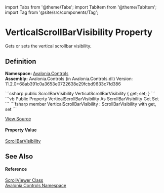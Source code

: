 import Tabs from '@theme/Tabs'; 
import TabItem from '@theme/TabItem'; 
import Tag from '@site/src/components/Tag'; 

# VerticalScrollBarVisibility Property


Gets or sets the vertical scrollbar visibility.



## Definition
**Namespace:** <a href="N_Avalonia_Controls">Avalonia.Controls</a>  
**Assembly:** Avalonia.Controls (in Avalonia.Controls.dll) Version: 11.2.0+68ab391c0a3653e0722638e29fcbd9633c7fd386

<Tabs groupId="api-code-preview">
<TabItem value="csharp" label="C#">
```csharp
public ScrollBarVisibility VerticalScrollBarVisibility { get; set; }
```
</TabItem>
<TabItem value="vb" label="VB">
```vb
Public Property VerticalScrollBarVisibility As ScrollBarVisibility
	Get
	Set
```
</TabItem>
<TabItem value="fsharp" label="F#">
```fsharp
member VerticalScrollBarVisibility : ScrollBarVisibility with get, set
```
</TabItem>
</Tabs>



<a href="https://github.com/AvaloniaUI/Avalonia/tree/master/srcAvalonia.Controls/ScrollViewer.cs#L275" title="View the source code">View Source</a>



#### Property Value
<a href="T_Avalonia_Controls_Primitives_ScrollBarVisibility">ScrollBarVisibility</a>

## See Also


#### Reference
<a href="T_Avalonia_Controls_ScrollViewer">ScrollViewer Class</a>  
<a href="N_Avalonia_Controls">Avalonia.Controls Namespace</a>  
